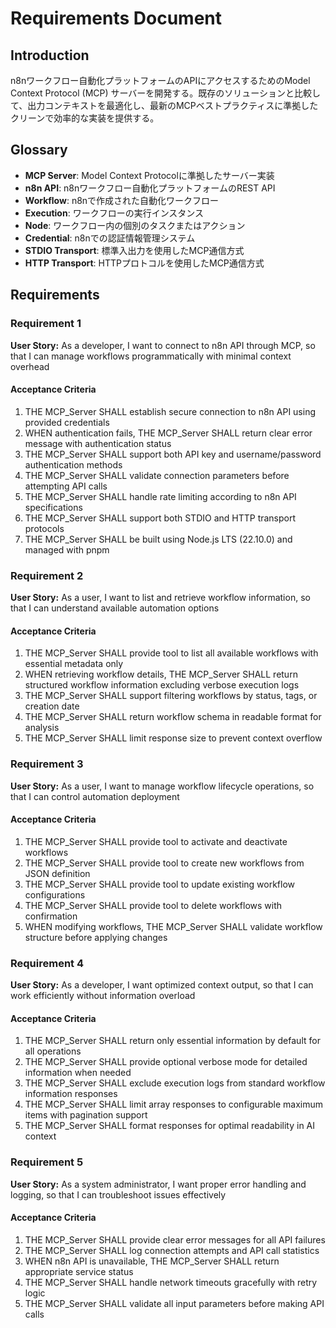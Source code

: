 # Requirements Document

## Introduction

n8nワークフロー自動化プラットフォームのAPIにアクセスするためのModel Context Protocol (MCP) サーバーを開発する。既存のソリューションと比較して、出力コンテキストを最適化し、最新のMCPベストプラクティスに準拠したクリーンで効率的な実装を提供する。

## Glossary

- **MCP Server**: Model Context Protocolに準拠したサーバー実装
- **n8n API**: n8nワークフロー自動化プラットフォームのREST API
- **Workflow**: n8nで作成された自動化ワークフロー
- **Execution**: ワークフローの実行インスタンス
- **Node**: ワークフロー内の個別のタスクまたはアクション
- **Credential**: n8nでの認証情報管理システム
- **STDIO Transport**: 標準入出力を使用したMCP通信方式
- **HTTP Transport**: HTTPプロトコルを使用したMCP通信方式

## Requirements

### Requirement 1

**User Story:** As a developer, I want to connect to n8n API through MCP, so that I can manage workflows programmatically with minimal context overhead

#### Acceptance Criteria

1. THE MCP_Server SHALL establish secure connection to n8n API using provided credentials
2. WHEN authentication fails, THE MCP_Server SHALL return clear error message with authentication status
3. THE MCP_Server SHALL support both API key and username/password authentication methods
4. THE MCP_Server SHALL validate connection parameters before attempting API calls
5. THE MCP_Server SHALL handle rate limiting according to n8n API specifications
6. THE MCP_Server SHALL support both STDIO and HTTP transport protocols
7. THE MCP_Server SHALL be built using Node.js LTS (22.10.0) and managed with pnpm

### Requirement 2

**User Story:** As a user, I want to list and retrieve workflow information, so that I can understand available automation options

#### Acceptance Criteria

1. THE MCP_Server SHALL provide tool to list all available workflows with essential metadata only
2. WHEN retrieving workflow details, THE MCP_Server SHALL return structured workflow information excluding verbose execution logs
3. THE MCP_Server SHALL support filtering workflows by status, tags, or creation date
4. THE MCP_Server SHALL return workflow schema in readable format for analysis
5. THE MCP_Server SHALL limit response size to prevent context overflow

### Requirement 3

**User Story:** As a user, I want to manage workflow lifecycle operations, so that I can control automation deployment

#### Acceptance Criteria

1. THE MCP_Server SHALL provide tool to activate and deactivate workflows
2. THE MCP_Server SHALL provide tool to create new workflows from JSON definition
3. THE MCP_Server SHALL provide tool to update existing workflow configurations
4. THE MCP_Server SHALL provide tool to delete workflows with confirmation
5. WHEN modifying workflows, THE MCP_Server SHALL validate workflow structure before applying changes

### Requirement 4

**User Story:** As a developer, I want optimized context output, so that I can work efficiently without information overload

#### Acceptance Criteria

1. THE MCP_Server SHALL return only essential information by default for all operations
2. THE MCP_Server SHALL provide optional verbose mode for detailed information when needed
3. THE MCP_Server SHALL exclude execution logs from standard workflow information responses
4. THE MCP_Server SHALL limit array responses to configurable maximum items with pagination support
5. THE MCP_Server SHALL format responses for optimal readability in AI context

### Requirement 5

**User Story:** As a system administrator, I want proper error handling and logging, so that I can troubleshoot issues effectively

#### Acceptance Criteria

1. THE MCP_Server SHALL provide clear error messages for all API failures
2. THE MCP_Server SHALL log connection attempts and API call statistics
3. WHEN n8n API is unavailable, THE MCP_Server SHALL return appropriate service status
4. THE MCP_Server SHALL handle network timeouts gracefully with retry logic
5. THE MCP_Server SHALL validate all input parameters before making API calls